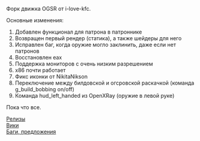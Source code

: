 Форк движка OGSR от i-love-kfc.

Основные изменения:
1) Добавлен функционал для патрона в патроннике
2) Возвращен первый рендер (статика), а также шейдеры для него
3) Исправлен баг, когда оружие могло заклинить, даже если нет патронов
4) Восстановлен eax
5) Поддержка мониторов с очень низким разрешением
6) х86 почти работает
7) Фикс иконки от NikitaNikson
8) Переключение между билдовской и огсровской раскачкой (команда g_build_bobbing on/off)
9) Команда hud_left_handed из OpenXRay (оружие в левой руке)

Пока что все.


[Релизы](https://github.com/i-love-kfc/OGSR-Engine_by_ILK/releases)  
[Вики](https://github.com/i-love-kfc/OGSR-Engine_by_ILK/wiki)  
[Баги, предложения](https://github.com/i-love-kfc/OGSR-Engine_by_ILK/issues)
